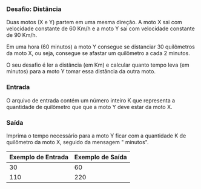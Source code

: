 ### Desafio: Distância

Duas motos (X e Y) partem em uma mesma direção. A moto X sai com velocidade constante de 60 Km/h e a moto Y sai com velocidade constante de 90 Km/h.

Em uma hora (60 minutos) a moto Y consegue se distanciar 30 quilômetros da moto X, ou seja, consegue se afastar um quilômetro a cada 2 minutos.

O seu desafio é ler a distância (em Km) e calcular quanto tempo leva (em minutos) para a moto Y tomar essa distância da outra moto.

### Entrada

O arquivo de entrada contém um número inteiro K que representa a quantidade de quilômetro que que a moto Y deve estar da moto X.

### Saída

Imprima o tempo necessário para a moto Y ficar com a quantidade K de quilômetro da moto X, seguido da mensagem " minutos".


| Exemplo de Entrada | Exemplo de Saída                  |
| :----------------- | --------------------------------- |
| 30                 | 60                                |
| 110                | 220                               |

